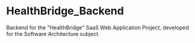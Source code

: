 # HealthBridge_Backend
Backend for the "HealthBridge" SaaS Web Application Project, developed for the Software Architecture subject.
